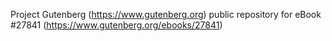Project Gutenberg (https://www.gutenberg.org) public repository for eBook #27841 (https://www.gutenberg.org/ebooks/27841)
